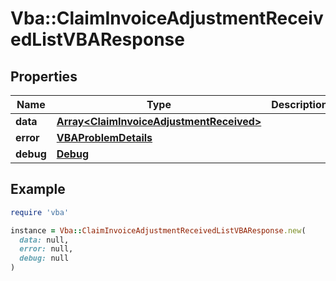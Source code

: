 # Vba::ClaimInvoiceAdjustmentReceivedListVBAResponse

## Properties

| Name | Type | Description | Notes |
| ---- | ---- | ----------- | ----- |
| **data** | [**Array&lt;ClaimInvoiceAdjustmentReceived&gt;**](ClaimInvoiceAdjustmentReceived.md) |  | [optional] |
| **error** | [**VBAProblemDetails**](VBAProblemDetails.md) |  | [optional] |
| **debug** | [**Debug**](Debug.md) |  | [optional] |

## Example

```ruby
require 'vba'

instance = Vba::ClaimInvoiceAdjustmentReceivedListVBAResponse.new(
  data: null,
  error: null,
  debug: null
)
```

